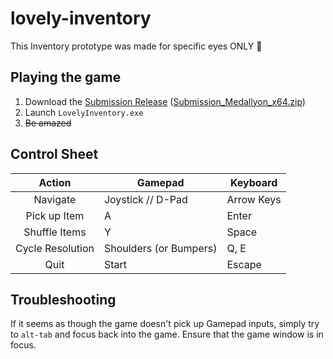 # lovely-inventory

This Inventory prototype was made for specific eyes ONLY 👀

## Playing the game

1. Download the [Submission Release](https://github.com/Medallyon/lovely-inventory/releases/tag/r4) ([Submission_Medallyon_x64.zip](https://github.com/Medallyon/lovely-inventory/releases/download/r4/Submission_Medallyon_x64.zip))
2. Launch `LovelyInventory.exe`
3. ~~Be amazed~~

## Control Sheet

| Action | Gamepad | Keyboard |
|:---:|---|---|
| Navigate | Joystick // D-Pad | Arrow Keys |
| Pick up Item | A | Enter |
| Shuffle Items | Y | Space |
| Cycle Resolution | Shoulders (or Bumpers) | Q, E |
| Quit | Start | Escape |

## Troubleshooting

If it seems as though the game doesn't pick up Gamepad inputs, simply try to `alt-tab` and focus back into the game. Ensure that the game window is in focus.
